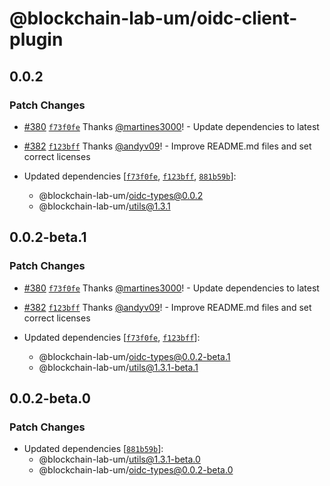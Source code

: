 # @blockchain-lab-um/oidc-client-plugin

## 0.0.2

### Patch Changes

- [#380](https://github.com/blockchain-lab-um/masca/pull/380) [`f73f0fe`](https://github.com/blockchain-lab-um/masca/commit/f73f0feccdec5ef62b9dec62abb1adaeb63b6be7) Thanks [@martines3000](https://github.com/martines3000)! - Update dependencies to latest

- [#382](https://github.com/blockchain-lab-um/masca/pull/382) [`f123bff`](https://github.com/blockchain-lab-um/masca/commit/f123bff9829ea08dae81a57c98cb6c34612b7fc3) Thanks [@andyv09](https://github.com/andyv09)! - Improve README.md files and set correct licenses

- Updated dependencies [[`f73f0fe`](https://github.com/blockchain-lab-um/masca/commit/f73f0feccdec5ef62b9dec62abb1adaeb63b6be7), [`f123bff`](https://github.com/blockchain-lab-um/masca/commit/f123bff9829ea08dae81a57c98cb6c34612b7fc3), [`881b59b`](https://github.com/blockchain-lab-um/masca/commit/881b59b7cb59ae89662294172ca9b206b3ea1d57)]:
  - @blockchain-lab-um/oidc-types@0.0.2
  - @blockchain-lab-um/utils@1.3.1

## 0.0.2-beta.1

### Patch Changes

- [#380](https://github.com/blockchain-lab-um/masca/pull/380) [`f73f0fe`](https://github.com/blockchain-lab-um/masca/commit/f73f0feccdec5ef62b9dec62abb1adaeb63b6be7) Thanks [@martines3000](https://github.com/martines3000)! - Update dependencies to latest

- [#382](https://github.com/blockchain-lab-um/masca/pull/382) [`f123bff`](https://github.com/blockchain-lab-um/masca/commit/f123bff9829ea08dae81a57c98cb6c34612b7fc3) Thanks [@andyv09](https://github.com/andyv09)! - Improve README.md files and set correct licenses

- Updated dependencies [[`f73f0fe`](https://github.com/blockchain-lab-um/masca/commit/f73f0feccdec5ef62b9dec62abb1adaeb63b6be7), [`f123bff`](https://github.com/blockchain-lab-um/masca/commit/f123bff9829ea08dae81a57c98cb6c34612b7fc3)]:
  - @blockchain-lab-um/oidc-types@0.0.2-beta.1
  - @blockchain-lab-um/utils@1.3.1-beta.1

## 0.0.2-beta.0

### Patch Changes

- Updated dependencies [[`881b59b`](https://github.com/blockchain-lab-um/masca/commit/881b59b7cb59ae89662294172ca9b206b3ea1d57)]:
  - @blockchain-lab-um/utils@1.3.1-beta.0
  - @blockchain-lab-um/oidc-types@0.0.2-beta.0
